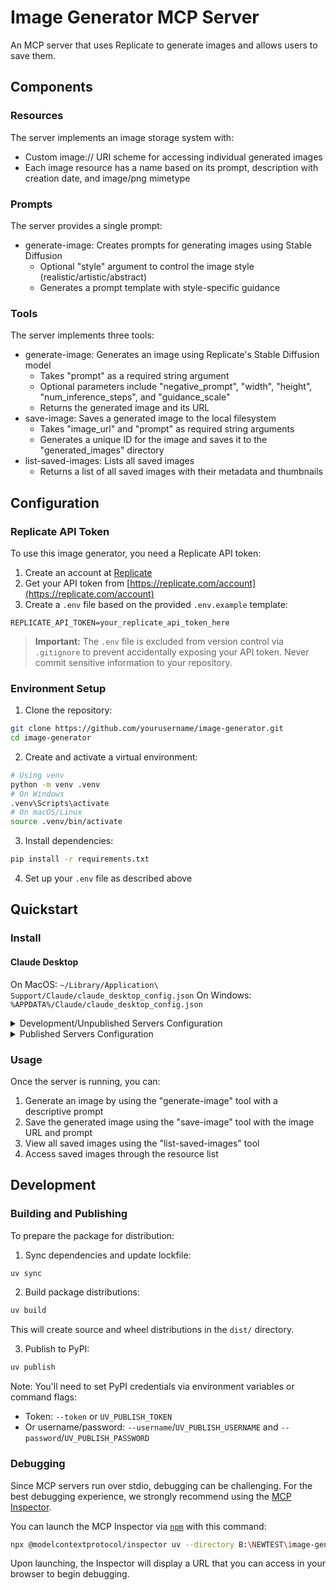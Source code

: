 # Image Generator MCP Server

An MCP server that uses Replicate to generate images and allows users to save them.

## Components

### Resources

The server implements an image storage system with:
- Custom image:// URI scheme for accessing individual generated images
- Each image resource has a name based on its prompt, description with creation date, and image/png mimetype

### Prompts

The server provides a single prompt:
- generate-image: Creates prompts for generating images using Stable Diffusion
  - Optional "style" argument to control the image style (realistic/artistic/abstract)
  - Generates a prompt template with style-specific guidance

### Tools

The server implements three tools:
- generate-image: Generates an image using Replicate's Stable Diffusion model
  - Takes "prompt" as a required string argument
  - Optional parameters include "negative_prompt", "width", "height", "num_inference_steps", and "guidance_scale"
  - Returns the generated image and its URL
- save-image: Saves a generated image to the local filesystem
  - Takes "image_url" and "prompt" as required string arguments
  - Generates a unique ID for the image and saves it to the "generated_images" directory
- list-saved-images: Lists all saved images
  - Returns a list of all saved images with their metadata and thumbnails

## Configuration

### Replicate API Token

To use this image generator, you need a Replicate API token:

1. Create an account at [Replicate](https://replicate.com/)
2. Get your API token from [https://replicate.com/account](https://replicate.com/account)
3. Create a `.env` file based on the provided `.env.example` template:

```
REPLICATE_API_TOKEN=your_replicate_api_token_here
```

> **Important:** The `.env` file is excluded from version control via `.gitignore` to prevent accidentally exposing your API token. Never commit sensitive information to your repository.

### Environment Setup

1. Clone the repository:
```bash
git clone https://github.com/yourusername/image-generator.git
cd image-generator
```

2. Create and activate a virtual environment:
```bash
# Using venv
python -m venv .venv
# On Windows
.venv\Scripts\activate
# On macOS/Linux
source .venv/bin/activate
```

3. Install dependencies:
```bash
pip install -r requirements.txt
```

4. Set up your `.env` file as described above

## Quickstart

### Install

#### Claude Desktop

On MacOS: `~/Library/Application\ Support/Claude/claude_desktop_config.json`
On Windows: `%APPDATA%/Claude/claude_desktop_config.json`

<details>
  <summary>Development/Unpublished Servers Configuration</summary>
  ```
  "mcpServers": {
    "image-generator": {
      "command": "uv",
      "args": [
        "--directory",
        "B:\NEWTEST\image-generator",
        "run",
        "image-generator"
      ]
    }
  }
  ```
</details>

<details>
  <summary>Published Servers Configuration</summary>
  ```
  "mcpServers": {
    "image-generator": {
      "command": "uvx",
      "args": [
        "image-generator"
      ]
    }
  }
  ```
</details>

### Usage

Once the server is running, you can:

1. Generate an image by using the "generate-image" tool with a descriptive prompt
2. Save the generated image using the "save-image" tool with the image URL and prompt
3. View all saved images using the "list-saved-images" tool
4. Access saved images through the resource list

## Development

### Building and Publishing

To prepare the package for distribution:

1. Sync dependencies and update lockfile:
```bash
uv sync
```

2. Build package distributions:
```bash
uv build
```

This will create source and wheel distributions in the `dist/` directory.

3. Publish to PyPI:
```bash
uv publish
```

Note: You'll need to set PyPI credentials via environment variables or command flags:
- Token: `--token` or `UV_PUBLISH_TOKEN`
- Or username/password: `--username`/`UV_PUBLISH_USERNAME` and `--password`/`UV_PUBLISH_PASSWORD`

### Debugging

Since MCP servers run over stdio, debugging can be challenging. For the best debugging
experience, we strongly recommend using the [MCP Inspector](https://github.com/modelcontextprotocol/inspector).

You can launch the MCP Inspector via [`npm`](https://docs.npmjs.com/downloading-and-installing-node-js-and-npm) with this command:

```bash
npx @modelcontextprotocol/inspector uv --directory B:\NEWTEST\image-generator run image-generator
```

Upon launching, the Inspector will display a URL that you can access in your browser to begin debugging.